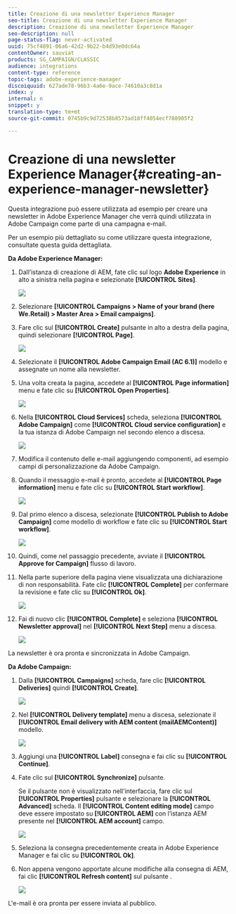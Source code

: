 ```yaml
---
title: Creazione di una newsletter Experience Manager
seo-title: Creazione di una newsletter Experience Manager
description: Creazione di una newsletter Experience Manager
seo-description: null
page-status-flag: never-activated
uuid: 75cf4891-06a6-42d2-9b22-b4d93e0dc64a
contentOwner: sauviat
products: SG_CAMPAIGN/CLASSIC
audience: integrations
content-type: reference
topic-tags: adobe-experience-manager
discoiquuid: 627ade78-96b3-4a6e-9ace-74610a3c8d1a
index: y
internal: n
snippet: y
translation-type: tm+mt
source-git-commit: 0745b9c9d72538b8573ad18ff4054ecf788905f2

---
```



# Creazione di una newsletter Experience Manager{#creating-an-experience-manager-newsletter}

Questa integrazione può essere utilizzata ad esempio per creare una newsletter in Adobe Experience Manager che verrà quindi utilizzata in Adobe Campaign come parte di una campagna e-mail.

Per un esempio più dettagliato su come utilizzare questa integrazione, consultate questa guida [](https://docs.campaign.adobe.com/doc/AC/getting_started/EN/aem.html)dettagliata.

**Da Adobe Experience Manager:**

1. Dall’istanza di creazione di AEM, fate clic sul logo **Adobe Experience** in alto a sinistra nella pagina e selezionate **[!UICONTROL Sites]**.

   ![](assets/aem_uc_1.png)

1. Selezionare **[!UICONTROL Campaigns > Name of your brand (here We.Retail) > Master Area > Email campaigns]**.
1. Fare clic sul **[!UICONTROL Create]** pulsante in alto a destra della pagina, quindi selezionare **[!UICONTROL Page]**.

   ![](assets/aem_uc_2.png)

1. Selezionate il **[!UICONTROL Adobe Campaign Email (AC 6.1)]** modello e assegnate un nome alla newsletter.
1. Una volta creata la pagina, accedete al **[!UICONTROL Page information]** menu e fate clic su **[!UICONTROL Open Properties]**.

   ![](assets/aem_uc_3.png)

1. Nella **[!UICONTROL Cloud Services]** scheda, seleziona **[!UICONTROL Adobe Campaign]** come **[!UICONTROL Cloud service configuration]** e la tua istanza di Adobe Campaign nel secondo elenco a discesa.

   ![](assets/aem_uc_4.png)

1. Modifica il contenuto delle e-mail aggiungendo componenti, ad esempio campi di personalizzazione da Adobe Campaign.
1. Quando il messaggio e-mail è pronto, accedete al **[!UICONTROL Page information]** menu e fate clic su **[!UICONTROL Start workflow]**.

   ![](assets/aem_uc_5.png)

1. Dal primo elenco a discesa, selezionate **[!UICONTROL Publish to Adobe Campaign]** come modello di workflow e fate clic su **[!UICONTROL Start workflow]**.

   ![](assets/aem_uc_6.png)

1. Quindi, come nel passaggio precedente, avviate il **[!UICONTROL Approve for Campaign]** flusso di lavoro.
1. Nella parte superiore della pagina viene visualizzata una dichiarazione di non responsabilità. Fate clic **[!UICONTROL Complete]** per confermare la revisione e fate clic su **[!UICONTROL Ok]**.

   ![](assets/aem_uc_7.png)

1. Fai di nuovo clic **[!UICONTROL Complete]** e seleziona **[!UICONTROL Newsletter approval]** nel **[!UICONTROL Next Step]** menu a discesa.

   ![](assets/aem_uc_8.png)

La newsletter è ora pronta e sincronizzata in Adobe Campaign.

**Da Adobe Campaign:**

1. Dalla **[!UICONTROL Campaigns]** scheda, fare clic **[!UICONTROL Deliveries]** quindi **[!UICONTROL Create]**.

   ![](assets/aem_uc_9.png)

1. Nel **[!UICONTROL Delivery template]** menu a discesa, selezionate il **[!UICONTROL Email delivery with AEM content (mailAEMContent)]** modello.

   ![](assets/aem_uc_10.png)

1. Aggiungi una **[!UICONTROL Label]** consegna e fai clic su **[!UICONTROL Continue]**.
1. Fate clic sul **[!UICONTROL Synchronize]** pulsante.

   Se il pulsante non è visualizzato nell&#39;interfaccia, fare clic sul **[!UICONTROL Properties]** pulsante e selezionare la **[!UICONTROL Advanced]** scheda. Il **[!UICONTROL Content editing mode]** campo deve essere impostato su **[!UICONTROL AEM]** con l’istanza AEM presente nel **[!UICONTROL AEM account]** campo.

   ![](assets/aem_uc_11.png)

1. Seleziona la consegna precedentemente creata in Adobe Experience Manager e fai clic su **[!UICONTROL Ok]**.
1. Non appena vengono apportate alcune modifiche alla consegna di AEM, fai clic **[!UICONTROL Refresh content]** sul pulsante .

   ![](assets/aem_uc_12.png)

L&#39;e-mail è ora pronta per essere inviata al pubblico.
